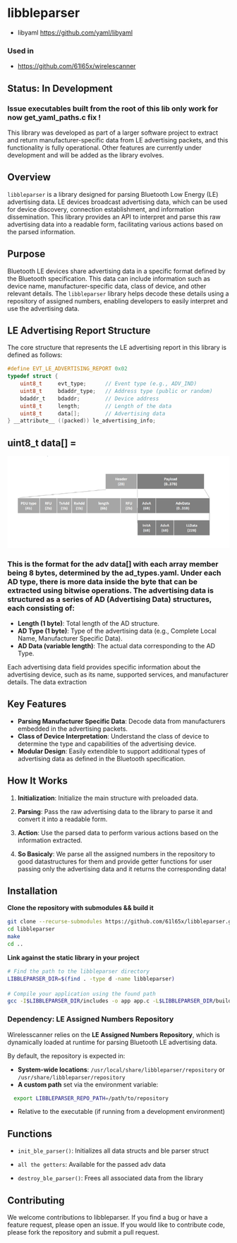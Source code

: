 # libbleparser

+ libyaml https://github.com/yaml/libyaml

### Used in 

+ https://github.com/61l65x/wirelescanner

## **Status: In Development**

### Issue executables built from the root of this lib only work for now get_yaml_paths.c fix !

This library was developed as part of a larger software project to extract and return manufacturer-specific data from LE advertising packets, and this functionality is fully operational. Other features are currently under development and will be added as the library evolves.

## Overview

`libbleparser` is a library designed for parsing Bluetooth Low Energy (LE) advertising data. LE devices broadcast advertising data, which can be used for device discovery, connection establishment, and information dissemination. This library provides an API to interpret and parse this raw advertising data into a readable form, facilitating various actions based on the parsed information.

## Purpose

Bluetooth LE devices share advertising data in a specific format defined by the Bluetooth specification. This data can include information such as device name, manufacturer-specific data, class of device, and other relevant details. The `libbleparser` library helps decode these details using a repository of assigned numbers, enabling developers to easily interpret and use the advertising data.

## LE Advertising Report Structure

The core structure that represents the LE advertising report in this library is defined as follows:

```c
#define EVT_LE_ADVERTISING_REPORT 0x02
typedef struct {
    uint8_t     evt_type;      // Event type (e.g., ADV_IND)
    uint8_t     bdaddr_type;   // Address type (public or random)
    bdaddr_t    bdaddr;        // Device address
    uint8_t     length;        // Length of the data
    uint8_t     data[];        // Advertising data
} __attribute__ ((packed)) le_advertising_info;
```
## uint8_t data[] = 

![data](assets/advpacket.png)
 ### This is the format for the adv data[] with each array member being 8 bytes, determined by the ad_types.yaml. Under each AD type, there is more data inside the byte that can be extracted using bitwise operations. The advertising data is structured as a series of AD (Advertising Data) structures, each consisting of:

- **Length (1 byte)**: Total length of the AD structure.
- **AD Type (1 byte)**: Type of the advertising data (e.g., Complete Local Name, Manufacturer Specific Data).
- **AD Data (variable length)**: The actual data corresponding to the AD Type.

Each advertising data field provides specific information about the advertising device, such as its name, supported services, and manufacturer details. The data extraction


## Key Features

- **Parsing Manufacturer Specific Data**: Decode data from manufacturers embedded in the advertising packets.
- **Class of Device Interpretation**: Understand the class of device to determine the type and capabilities of the advertising device.
- **Modular Design**: Easily extendible to support additional types of advertising data as defined in the Bluetooth specification.

## How It Works

1. **Initialization**: Initialize the main structure with preloaded data.
2. **Parsing**: Pass the raw advertising data to the library to parse it and convert it into a readable form.
3. **Action**: Use the parsed data to perform various actions based on the information extracted.

4. **So Basicaly**: We parse all the assigned numbers in the repository to good datastructures for them and provide getter functions for user passing only the advertising data and it returns the corresponding data!

## Installation

**Clone the repository with submodules && build it**
```bash
git clone --recurse-submodules https://github.com/61l65x/libbleparser.git
cd libbleparser
make
cd ..
```
**Link against the static library in your project**
```bash
# Find the path to the libbleparser directory
LIBBLEPARSER_DIR=$(find . -type d -name libbleparser)

# Compile your application using the found path
gcc -I$LIBBLEPARSER_DIR/includes -o app app.c -L$LIBBLEPARSER_DIR/build -lbleparser -lyaml
```

### **Dependency: LE Assigned Numbers Repository**  
Wirelesscanner relies on the **LE Assigned Numbers Repository**, which is dynamically loaded at runtime for parsing Bluetooth LE advertising data.  

By default, the repository is expected in:  
- **System-wide locations**: `/usr/local/share/libbleparser/repository` or `/usr/share/libbleparser/repository`  
- **A custom path** set via the environment variable:  
```bash
  export LIBBLEPARSER_REPO_PATH=/path/to/repository
```

+ Relative to the executable (if running from a development environment)


## Functions

+ `init_ble_parser()`: Initializes all data structs and ble parser struct

+ `all the getters`: Available for the passed adv data

+ `destroy_ble_parser()`: Frees all associated data from the library

## Contributing
We welcome contributions to libbleparser. If you find a bug or have a feature request, please open an issue. If you would like to contribute code, please fork the repository and submit a pull request.

